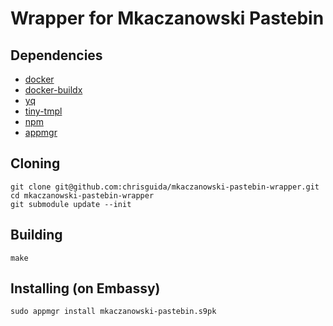# Wrapper for Mkaczanowski Pastebin

## Dependencies

- [docker](https://docs.docker.com/get-docker)
- [docker-buildx](https://docs.docker.com/buildx/working-with-buildx/)
- [yq](https://mikefarah.gitbook.io/yq)
- [tiny-tmpl](https://github.com/Start9Labs/templating-engine-rs.git)
- [npm](https://www.npmjs.com/get-npm)
- [appmgr](https://github.com/Start9Labs/appmgr)

## Cloning
```
git clone git@github.com:chrisguida/mkaczanowski-pastebin-wrapper.git
cd mkaczanowski-pastebin-wrapper
git submodule update --init
```

## Building

```
make
```

## Installing (on Embassy)
```
sudo appmgr install mkaczanowski-pastebin.s9pk
```
